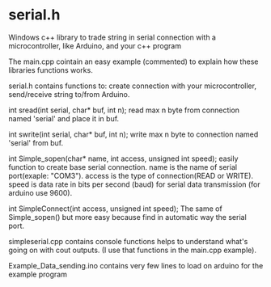 # serial.h
Windows c++ library to trade string in serial connection with a microcontroller, like Arduino, and your c++ program

The main.cpp cointain an easy example (commented) to explain how these libraries functions works.

serial.h contains functions to: create connection with your microcontroller, send/receive string to/from Arduino.

int sread(int serial, char* buf, int n); read max n byte from connection named 'serial' and place it in buf.

int swrite(int serial, char* buf, int n); write max n byte to connection named 'serial' from buf.

int Simple_sopen(char* name, int access, unsigned int speed); easily function to create base serial connection. 
	name is the name of serial port(exaple: "COM3").
	access is the type of connection(READ or WRITE).											speed is data rate in bits per second (baud) for serial data transmission (for arduino use 9600).

int SimpleConnect(int access, unsigned int speed); The same of Simple_sopen() but more easy because find in automatic way the serial port.

simpleserial.cpp contains console functions helps to understand what's going on with cout outputs. (I use that functions in the main.cpp example).

Example_Data_sending.ino contains very few lines to load on arduino for the example program
